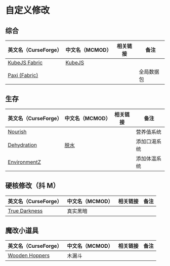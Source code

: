 # 自定义修改

## 综合

| 英文名（CurseForge）                                                        | 中文名（MCMOD）                                | 相关链接 | 备注       |
| --------------------------------------------------------------------------- | ---------------------------------------------- | -------- | ---------- |
| [KubeJS Fabric](https://www.curseforge.com/minecraft/mc-mods/kubejs-fabric) | [KubeJS](https://www.mcmod.cn/class/2450.html) |          |            |
| [Paxi (Fabric)](https://www.curseforge.com/minecraft/mc-mods/paxi-fabric)   |                                                |          | 全局数据包 |

## 生存

| 英文名（CurseForge）                                                      | 中文名（MCMOD）                              | 相关链接 | 备注         |
| ------------------------------------------------------------------------- | -------------------------------------------- | -------- | ------------ |
| [Nourish](https://www.curseforge.com/minecraft/mc-mods/nourish)           |                                              |          | 营养值系统   |
| [Dehydration](https://www.curseforge.com/minecraft/mc-mods/dehydration)   | [脱水](https://www.mcmod.cn/class/3883.html) |          | 添加口渴系统 |
| [EnvironmentZ](https://www.curseforge.com/minecraft/mc-mods/environmentz) |                                              |          | 添加体温系统 |

## 硬核修改（抖 M）

| 英文名（CurseForge）                                                        | 中文名（MCMOD） | 相关链接 | 备注 |
| --------------------------------------------------------------------------- | --------------- | -------- | ---- |
| [True Darkness](https://www.curseforge.com/minecraft/mc-mods/true-darkness) | 真实黑暗        |          |      |

## 魔改小道具

| 英文名（CurseForge）                                                          | 中文名（MCMOD） | 相关链接 | 备注 |
| ----------------------------------------------------------------------------- | --------------- | -------- | ---- |
| [Wooden Hoppers](https://www.curseforge.com/minecraft/mc-mods/wooden-hoppers) | 木漏斗          |          |      |

